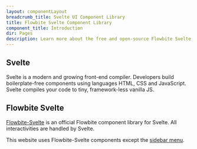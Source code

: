 ```yaml
---
layout: componentLayout
breadcrumb_title: Svelte UI Component Library
title: Flowbite Svelte Component Library
component_title: Introduction
dir: Pages
description: Learn more about the free and open-source Flowbite Svelte UI components and start building modern web applications using native Svelte components based on Tailwind CSS
---
```


<script>
  import { A } from '$lib'
</script>

## Svelte

Svelte is a modern and growing front-end compiler. Developers build boilerplate-free components using languages HTML, CSS and JavaScript. Svelte compiles your code to tiny, framework-less vanilla JS.

## Flowbite Svelte

[Flowbite-Svelte]("/") is an official Flowbite component library for Svelte. All interactivities are handled by Svelte.

This website uses Flowbite-Svelte components except the <A class="text-blue-700" href="https://github.com/shinokada/svelte-sidebar" target="_blank" rel="noreferrer">sidebar menu</A>.

